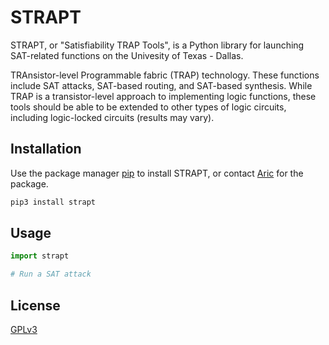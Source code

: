 # STRAPT

STRAPT, or "Satisfiability TRAP Tools", is a Python library for launching SAT-related functions on the Univesity 
of Texas - Dallas.

TRAnsistor-level Programmable fabric (TRAP) technology. These functions include SAT attacks, 
SAT-based routing, and SAT-based synthesis. While TRAP is a transistor-level approach to 
implementing logic functions, these tools should be able to be extended to other types of logic
circuits, including logic-locked circuits (results may vary).

## Installation

Use the package manager [pip](https://pip.pypa.io/en/stable/) to install STRAPT, or contact [Aric](aric.fowler@utdallas.edu) for the package.

```bash
pip3 install strapt
```

## Usage
```python
import strapt

# Run a SAT attack

```

## License

[GPLv3](https://choosealicense.com/licenses/gpl-3.0/)
